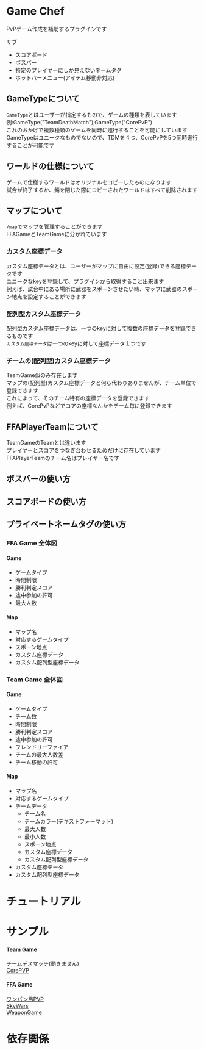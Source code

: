 # Game Chef
PvPゲーム作成を補助するプラグインです  

サブ
 - スコアボード
 - ボスバー
 - 特定のプレイヤーにしか見えないネームタグ
 - ホットバーメニュー(アイテム移動非対応)


## GameTypeについて
`GameType`とはユーザーが指定するもので、ゲームの種類を表しています  
例:GameType("TeamDeathMatch"),GameType("CorePvP")  
これのおかげで複数種類のゲームを同時に進行することを可能にしています  
GameTypeはユニークなものでないので、TDMを４つ、CorePvPを5つ同時進行することが可能です  

## ワールドの仕様について
ゲームで仕様するワールドはオリジナルをコピーしたものになります  
試合が終了するか、鯖を閉じた際にコピーされたワールドはすべて削除されます  

## マップについて
`/map`でマップを管理することができます  
FFAGameとTeamGameに分かれています  

### カスタム座標データ
カスタム座標データとは、ユーザーがマップに自由に設定(登録)できる座標データです  
ユニークなkeyを登録して、プラグインから取得すること出来ます  
例えば、試合中にある場所に武器をスポーンさせたい時、マップに武器のスポーン地点を設定することができます  

### 配列型カスタム座標データ
配列型カスタム座標データは、一つのkeyに対して複数の座標データを登録できるものです  
`カスタム座標データ`は一つのkeyに対して座標データ１つです  

### チームの(配列型)カスタム座標データ
TeamGame似のみ存在します  
マップの(配列型)カスタム座標データと何ら代わりありませんが、チーム単位で登録できます  
これによって、そのチーム特有の座標データを登録できます  
例えば、CorePvPなどでコアの座標なんかをチーム毎に登録できます  

## FFAPlayerTeamについて
TeamGameのTeamとは違います  
プレイヤーとスコアをつなぎ合わせるためだけに存在しています  
FFAPlayerTeamのチーム名はプレイヤー名です  

## ボスバーの使い方
## スコアボードの使い方
## プライベートネームタグの使い方

### FFA Game 全体図
#### Game
 - ゲームタイプ
 - 時間制限
 - 勝利判定スコア
 - 途中参加の許可
 - 最大人数

#### Map
 - マップ名
 - 対応するゲームタイプ
 - スポーン地点
 - カスタム座標データ
 - カスタム配列型座標データ

### Team Game 全体図
#### Game
 - ゲームタイプ
 - チーム数
 - 時間制限
 - 勝利判定スコア
 - 途中参加の許可
 - フレンドリーファイア
 - チームの最大人数差
 - チーム移動の許可

#### Map
- マップ名
- 対応するゲームタイプ
- チームデータ
   - チーム名
   - チームカラー(テキストフォーマット)
   - 最大人数
   - 最小人数
   - スポーン地点
   - カスタム座標データ
   - カスタム配列型座標データ
- カスタム座標データ
- カスタム配列型座標データ


# チュートリアル

# サンプル
#### Team Game
[チームデスマッチ(動きません)](https://github.com/suinua/tdm)  
[CorePVP]()

#### FFA Game
[ワンパン弓PVP](https://github.com/cafett/Arch)  
[SkyWars]()  
[WeaponGame]()  

# 依存関係
